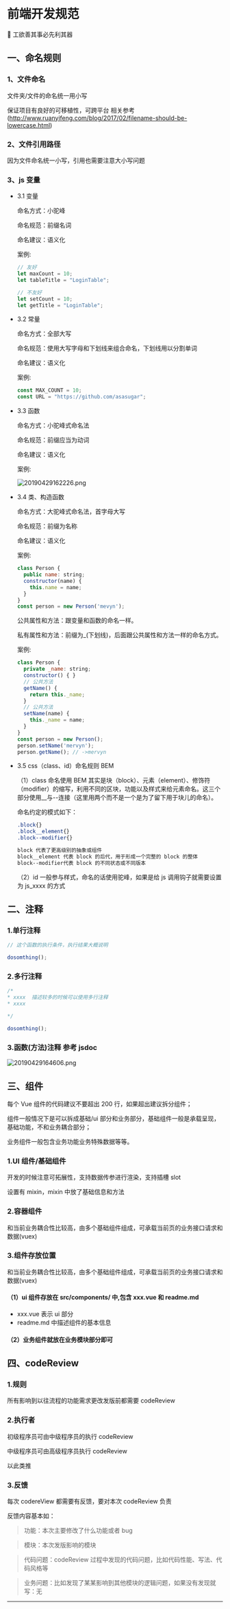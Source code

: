 # 前端开发规范

🤞 工欲善其事必先利其器

## 一、命名规则

### 1、文件命名

文件夹/文件的命名统一用小写

保证项目有良好的可移植性，可跨平台
相关参考(http://www.ruanyifeng.com/blog/2017/02/filename-should-be-lowercase.html)

### 2、文件引用路径

因为文件命名统一小写，引用也需要注意大小写问题

### 3、js 变量

- 3.1 变量

  命名方式：小驼峰

  命名规范：前缀名词

  命名建议：语义化

  案例:

  ```js
  // 友好
  let maxCount = 10;
  let tableTitle = "LoginTable";

  // 不友好
  let setCount = 10;
  let getTitle = "LoginTable";
  ```

- 3.2 常量

  命名方式：全部大写

  命名规范：使用大写字母和下划线来组合命名，下划线用以分割单词

  命名建议：语义化

  案例:

  ```js
  const MAX_COUNT = 10;
  const URL = "https://github.com/asasugar";
  ```

- 3.3 函数

  命名方式：小驼峰式命名法

  命名规范：前缀应当为动词

  命名建议：语义化

  案例:

  ![20190429162226.png](https://i.loli.net/2019/04/29/5cc6b4434c933.png)

- 3.4 类、构造函数

  命名方式：大驼峰式命名法，首字母大写

  命名规范：前缀为名称

  命名建议：语义化

  案例:

  ```js
  class Person {
    public name: string;
    constructor(name) {
      this.name = name;
    }
  }
  const person = new Person('mevyn');
  ```

  公共属性和方法：跟变量和函数的命名一样。

  私有属性和方法：前缀为\_(下划线)，后面跟公共属性和方法一样的命名方式。

  案例:

  ```js
  class Person {
    private _name: string;
    constructor() { }
    // 公共方法
    getName() {
      return this._name;
    }
    // 公共方法
    setName(name) {
      this._name = name;
    }
  }
  const person = new Person();
  person.setName('mervyn');
  person.getName(); // ->mervyn
  ```

- 3.5 css（class、id）命名规则 BEM

  （1）class 命名使用 BEM 其实是块（block）、元素（element）、修饰符（modifier）的缩写，利用不同的区块，功能以及样式来给元素命名。这三个部分使用\_\_与--连接（这里用两个而不是一个是为了留下用于块儿的命名）。

  命名约定的模式如下：

  ```css
  .block{}
  .block__element{}
  .block--modifier{}

  block 代表了更高级别的抽象或组件
  block__element 代表 block 的后代，用于形成一个完整的 block 的整体
  block--modifier代表 block 的不同状态或不同版本
  ```

  （2）id 一般参与样式，命名的话使用驼峰，如果是给 js 调用钩子就需要设置为 js_xxxx 的方式

## 二、注释

### 1.单行注释

```js
// 这个函数的执行条件，执行结果大概说明

dosomthing();
```

### 2.多行注释

```js
/*
* xxxx  描述较多的时候可以使用多行注释
* xxxx

*/

dosomthing();
```

### 3.函数(方法)注释 参考 jsdoc

![20190429164606.png](https://i.loli.net/2019/04/29/5cc6b9cc67a45.png)

## 三、组件

每个 Vue 组件的代码建议不要超出 200 行，如果超出建议拆分组件；

组件一般情况下是可以拆成基础/ui 部分和业务部分，基础组件一般是承载呈现，基础功能，不和业务耦合部分；

业务组件一般包含业务功能业务特殊数据等等。

### 1.UI 组件/基础组件

开发的时候注意可拓展性，支持数据传参进行渲染，支持插槽 slot

设置有 mixin，mixin 中放了基础信息和方法

### 2.容器组件

和当前业务耦合性比较高，由多个基础组件组成，可承载当前页的业务接口请求和数据(vuex)

### 3.组件存放位置

和当前业务耦合性比较高，由多个基础组件组成，可承载当前页的业务接口请求和数据(vuex)

#### （1）ui 组件存放在 src/components/ 中,包含 xxx.vue 和 readme.md

- xxx.vue 表示 ui 部分
- readme.md 中描述组件的基本信息

#### （2）业务组件就放在业务模块部分即可

## 四、codeReview

### 1.规则

所有影响到以往流程的功能需求更改发版前都需要 codeReview

### 2.执行者

初级程序员可由中级程序员的执行 codeReview

中级程序员可由高级程序员执行 codeReview

以此类推

### 3.反馈

每次 codereView 都需要有反馈，要对本次 codeReview 负责

反馈内容基本如：

> 功能：本次主要修改了什么功能或者 bug

> 模块：本次发版影响的模块

> 代码问题：codeReview 过程中发现的代码问题，比如代码性能、写法、代码风格等

> 业务问题：比如发现了某某影响到其他模块的逻辑问题，如果没有发现就写：无

---
